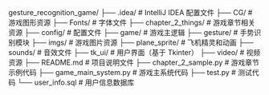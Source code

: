 gesture_recognition_game/
├── .idea/                  # IntelliJ IDEA 配置文件
├── CG/                     # 游戏图形资源
├── Fonts/                  # 字体文件
├── chapter_2_things/       # 游戏章节相关资源
├── config/                 # 配置文件
├── game/                   # 游戏主逻辑
├── gesture/                # 手势识别模块
├── imgs/                   # 游戏图片资源
├── plane_sprite/           # 飞机精灵和动画
├── sounds/                 # 音效文件
├── tk_ui/                  # 用户界面（基于 Tkinter）
├── video/                  # 视频资源
├── README.md               # 项目说明文件
├── chapter_2_sample.py     # 游戏章节示例代码
├── game_main_system.py     # 游戏主系统代码
├── test.py                 # 测试代码
└── user_info.sql           # 用户信息数据库
